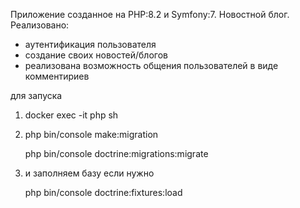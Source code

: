Приложение созданное на PHP:8.2 и Symfony:7.
Новостной блог. Реализовано:
* аутентификация пользователя 
* создание своих новостей/блогов
* реализована возможность общения пользователей в виде комментириев

для запуска
1) docker exec -it php sh
2) php bin/console make:migration 

   php bin/console doctrine:migrations:migrate    
3) и заполняем базу если нужно

   php bin/console doctrine:fixtures:load

